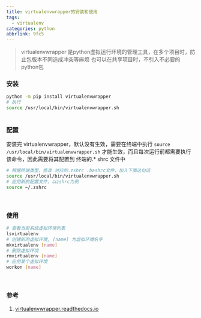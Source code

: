 ```yaml
---
title: virtualenvwrapper的安装和使用
tags:
  - virtualenv
categories: python
abbrlink: 9fc5
---
```



> virtualenvwrapper 是python虚拟运行环境的管理工具，在多个项目时，防止包版本不同造成冲突等麻烦
> 也可以在共享项目时，不引入不必要的python包
​
### 安装
```sh
python -m pip install virtualenvwrapper
# 执行
source /usr/local/bin/virtualenvwrapper.sh
​
```
### 配置
安装完 virtualenvwrapper，默认没有生效，需要在终端中执行 `source /usr/local/bin/virtualenvwrapper.sh` 才能生效，而且每次运行前都需要执行该命令，因此需要将其配置到 终端的.\* shrc 文件中
```sh
# 根据终端类型，修改 对应的.zshrc .bashrc文件，加入下面这句话
source /usr/local/bin/virtualenvwrapper.sh
# 应用新的配置文件，以zshrc为例
source ~/.zshrc
```
​
### 使用
```sh
# 查看当前系统虚拟环境列表
lsvirtualenv
# 创建新的虚拟环境, [name] 为虚拟环境名字
mkvirtualenv [name]
# 删除虚拟环境
rmvirtualenv [name]
# 应用某个虚拟环境
workon [name]
```
​
### 参考
1. [virtualenvwrapper.readthedocs.io][1]
	 ​

[1]:	https://virtualenvwrapper.readthedocs.io/en/latest/install.html